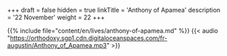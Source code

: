 +++
draft = false
hidden = true
linkTitle = 'Anthony of Apamea'
description = '22 November'
weight = 22
+++

{{% include file="content/en/lives/anthony-of-apamea.md" %}}
{{< audio "https://orthodoxy.sgp1.cdn.digitaloceanspaces.com/fr-augustin/Anthony_of_Apamea.mp3" >}}
